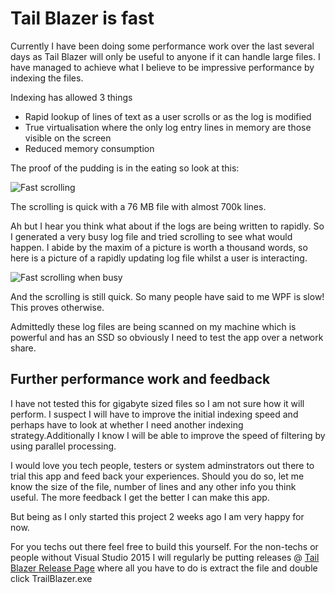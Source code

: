 # Tail Blazer is fast

Currently I have been doing some performance work over the last several days as Tail Blazer will only be useful to anyone if it can handle large files. I have managed to achieve what I believe to be impressive performance by indexing the files. 

Indexing has allowed 3 things

 - Rapid lookup of lines of text as a user scrolls or as the log is modified
 - True virtualisation where the only log entry lines in memory are those visible on the screen 
 - Reduced memory consumption

The proof of the pudding is in the eating so look at this:

![Fast scrolling](https://github.com/RolandPheasant/TailBlazer/blob/master/Images/FastScrolling.gif)

The scrolling is quick with a 76 MB file with almost 700k lines.

Ah but I hear you think what about if the logs are being written to rapidly.  So I generated a very busy log file and tried scrolling to see what would happen.  I abide by the maxim of a picture is worth a thousand words, so here is a picture of a rapidly updating log file whilst a user is interacting.

![Fast scrolling when busy](https://github.com/RolandPheasant/TailBlazer/blob/master/Images/FastScrollingWhenBusy.gif)

And the scrolling is still quick. So many people have said to me WPF is slow! This proves otherwise.

Admittedly these log files are being scanned on my machine which is powerful and has an SSD so obviously I need to test the app  over a network share.

## Further performance work and feedback

I have not tested this for gigabyte sized files so I am not sure how it will perform. I suspect I will have to improve the initial indexing speed and perhaps have to look at whether I need another indexing strategy.Additionally I know I will be able to improve the speed of filtering by using parallel processing.

I would love you tech people, testers or system adminstrators out there to trial this app and feed back your experiences.  Should you do so, let me know the size of the file, number of lines and any other info you think useful. The more feedback I get the better I can make this app. 

But being as I only started this project 2 weeks ago I am very happy for now.

For you techs out there feel free to build this yourself. For the non-techs or people without Visual Studio 2015 I will regularly be putting releases  @ [Tail Blazer Release Page](https://github.com/RolandPheasant/TailBlazer/releases) where all you have to do is extract the file and double click TrailBlazer.exe
